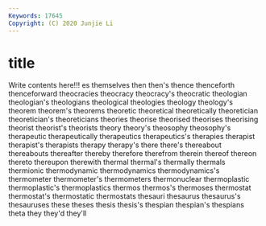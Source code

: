 ```yaml
---
Keywords: 17645
Copyright: (C) 2020 Junjie Li
---
```


# title

Write contents here!!!
es 
themselves 
then 
then's 
thence
thenceforth 
thenceforward 
theocracies 
theocracy 
theocracy's 
theocratic 
theologian 
theologian's 
theologians 
theological
theologies 
theology 
theology's 
theorem 
theorem's 
theorems 
theoretic 
theoretical 
theoretically 
theoretician
theoretician's 
theoreticians 
theories 
theorise 
theorised 
theorises 
theorising 
theorist 
theorist's 
theorists
theory 
theory's 
theosophy 
theosophy's 
therapeutic 
therapeutically 
therapeutics 
therapeutics's 
therapies 
therapist
therapist's 
therapists 
therapy 
therapy's 
there 
there's 
thereabout 
thereabouts 
thereafter 
thereby
therefore 
therefrom 
therein 
thereof 
thereon 
thereto 
thereupon 
therewith 
thermal 
thermal's
thermally 
thermals 
thermionic 
thermodynamic 
thermodynamics 
thermodynamics's 
thermometer 
thermometer's 
thermometers 
thermonuclear
thermoplastic 
thermoplastic's 
thermoplastics 
thermos 
thermos's 
thermoses 
thermostat 
thermostat's 
thermostatic 
thermostats
thesauri 
thesaurus 
thesaurus's 
thesauruses 
these 
theses 
thesis 
thesis's 
thespian 
thespian's
thespians 
theta 
they 
they'd 
they'll 
